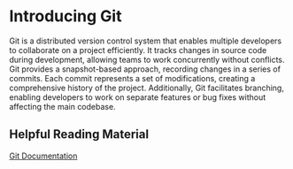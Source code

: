 # Introducing Git

Git is a distributed version control system that enables multiple developers to collaborate on a project efficiently. It tracks changes in source code during development, allowing teams to work concurrently without conflicts. Git provides a snapshot-based approach, recording changes in a series of commits. Each commit represents a set of modifications, creating a comprehensive history of the project. Additionally, Git facilitates branching, enabling developers to work on separate features or bug fixes without affecting the main codebase.
## Helpful Reading Material

[Git Documentation](https://git-scm.com/doc)
